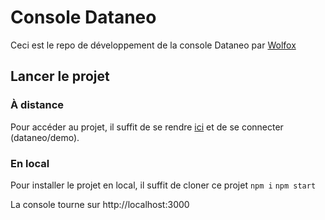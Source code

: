 # Console Dataneo

Ceci est le repo de développement de la console Dataneo par [Wolfox](https://wolfox.studio)

## Lancer le projet

### À distance 
Pour accéder au projet, il suffit de se rendre [ici](https://demo.wolfox.co/dataneo) et de se connecter (dataneo/demo).

### En local
Pour installer le projet en local, il suffit de cloner ce projet
`npm i`
`npm start`

La console tourne sur http://localhost:3000
